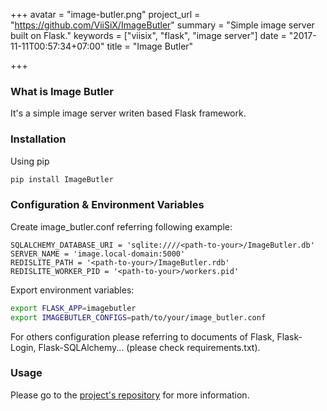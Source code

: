 +++
avatar = "image-butler.png"
project_url = "https://github.com/ViiSiX/ImageButler"
summary = "Simple image server built on Flask."
keywords = ["viisix", "flask", "image server"]
date = "2017-11-11T00:57:34+07:00"
title = "Image Butler"

+++

### What is Image Butler
It's a simple image server writen based Flask framework.

### Installation
Using pip

```bash
pip install ImageButler
```

### Configuration & Environment Variables

Create image_butler.conf referring following example:

```text
SQLALCHEMY_DATABASE_URI = 'sqlite:////<path-to-your>/ImageButler.db'
SERVER_NAME = 'image.local-domain:5000'
REDISLITE_PATH = '<path-to-your>/ImageButler.rdb'
REDISLITE_WORKER_PID = '<path-to-your>/workers.pid'
```

Export environment variables:

```bash
export FLASK_APP=imagebutler
export IMAGEBUTLER_CONFIGS=path/to/your/image_butler.conf
```

For others configuration please referring to documents of Flask, Flask-Login, Flask-SQLAlchemy... (please check requirements.txt).

### Usage

Please go to the [project's repository](https://github.com/ViiSiX/ImageButler) for more information.